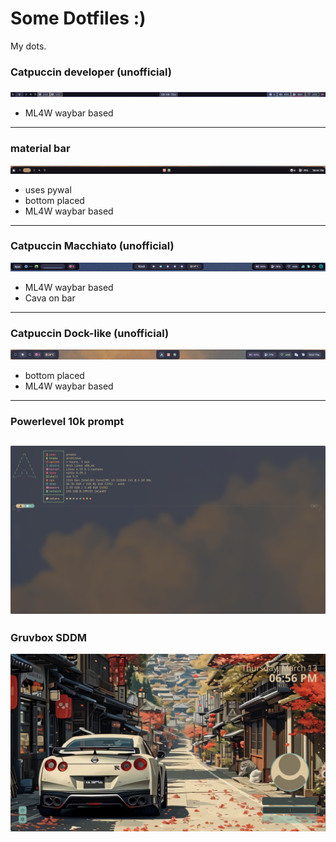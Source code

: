 # Some Dotfiles :)
My dots.
### Catpuccin developer (unofficial)
![dev](https://github.com/4urora3night/4urora3night/blob/main/screenshots/waybar.jpg?raw=true)
- ML4W waybar based
---
### material bar 
![chrome](https://github.com/4urora3night/4urora3night/blob/main/screenshots/waybar1.jpg?raw=true)
- uses pywal
- bottom placed
- ML4W waybar based
---
### Catpuccin Macchiato (unofficial)
![dev](https://github.com/4urora3night/4urora3night/blob/main/screenshots/waybar2.jpg?raw=true)
- ML4W waybar based
- Cava on bar
---
### Catpuccin Dock-like (unofficial)
![dev](https://github.com/4urora3night/4urora3night/blob/main/screenshots/waybar3.jpg?raw=true)
- bottom placed
- ML4W waybar based
---
### Powerlevel 10k prompt
![dev](https://github.com/4urora3night/4urora3night/blob/main/screenshots/p10k.jpg?raw=true)
---
### Gruvbox SDDM
![dev](https://github.com/4urora3night/4urora3night/blob/main/screenshots/sddm.jpg?raw=true)
